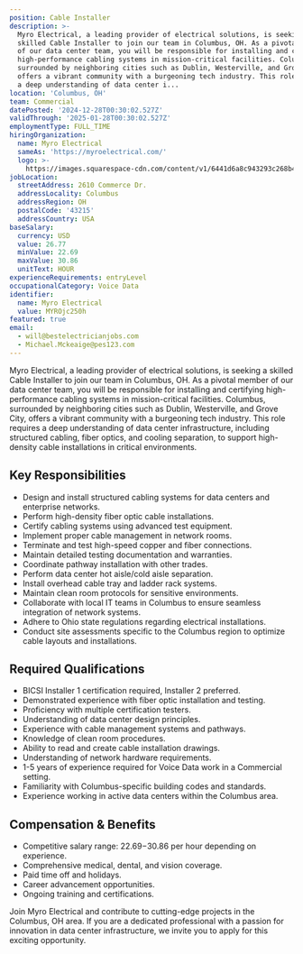```yaml
---
position: Cable Installer
description: >-
  Myro Electrical, a leading provider of electrical solutions, is seeking a
  skilled Cable Installer to join our team in Columbus, OH. As a pivotal member
  of our data center team, you will be responsible for installing and certifying
  high-performance cabling systems in mission-critical facilities. Columbus,
  surrounded by neighboring cities such as Dublin, Westerville, and Grove City,
  offers a vibrant community with a burgeoning tech industry. This role requires
  a deep understanding of data center i...
location: 'Columbus, OH'
team: Commercial
datePosted: '2024-12-28T00:30:02.527Z'
validThrough: '2025-01-28T00:30:02.527Z'
employmentType: FULL_TIME
hiringOrganization:
  name: Myro Electrical
  sameAs: 'https://myroelectrical.com/'
  logo: >-
    https://images.squarespace-cdn.com/content/v1/6441d6a8c943293c268b4359/7b2478ca-3514-499f-80c1-3a92bb142f0c/curve__1_-removebg-preview.png?format=1500w
jobLocation:
  streetAddress: 2610 Commerce Dr.
  addressLocality: Columbus
  addressRegion: OH
  postalCode: '43215'
  addressCountry: USA
baseSalary:
  currency: USD
  value: 26.77
  minValue: 22.69
  maxValue: 30.86
  unitText: HOUR
experienceRequirements: entryLevel
occupationalCategory: Voice Data
identifier:
  name: Myro Electrical
  value: MYROjc250h
featured: true
email:
  - will@bestelectricianjobs.com
  - Michael.Mckeaige@pes123.com
---
```




Myro Electrical, a leading provider of electrical solutions, is seeking a skilled Cable Installer to join our team in Columbus, OH. As a pivotal member of our data center team, you will be responsible for installing and certifying high-performance cabling systems in mission-critical facilities. Columbus, surrounded by neighboring cities such as Dublin, Westerville, and Grove City, offers a vibrant community with a burgeoning tech industry. This role requires a deep understanding of data center infrastructure, including structured cabling, fiber optics, and cooling separation, to support high-density cable installations in critical environments.

## Key Responsibilities

- Design and install structured cabling systems for data centers and enterprise networks.
- Perform high-density fiber optic cable installations.
- Certify cabling systems using advanced test equipment.
- Implement proper cable management in network rooms.
- Terminate and test high-speed copper and fiber connections.
- Maintain detailed testing documentation and warranties.
- Coordinate pathway installation with other trades.
- Perform data center hot aisle/cold aisle separation.
- Install overhead cable tray and ladder rack systems.
- Maintain clean room protocols for sensitive environments.
- Collaborate with local IT teams in Columbus to ensure seamless integration of network systems.
- Adhere to Ohio state regulations regarding electrical installations.
- Conduct site assessments specific to the Columbus region to optimize cable layouts and installations.

## Required Qualifications

- BICSI Installer 1 certification required, Installer 2 preferred.
- Demonstrated experience with fiber optic installation and testing.
- Proficiency with multiple certification testers.
- Understanding of data center design principles.
- Experience with cable management systems and pathways.
- Knowledge of clean room procedures.
- Ability to read and create cable installation drawings.
- Understanding of network hardware requirements.
- 1-5 years of experience required for Voice Data work in a Commercial setting.
- Familiarity with Columbus-specific building codes and standards.
- Experience working in active data centers within the Columbus area.

## Compensation & Benefits

- Competitive salary range: $22.69-$30.86 per hour depending on experience.
- Comprehensive medical, dental, and vision coverage.
- Paid time off and holidays.
- Career advancement opportunities.
- Ongoing training and certifications.

Join Myro Electrical and contribute to cutting-edge projects in the Columbus, OH area. If you are a dedicated professional with a passion for innovation in data center infrastructure, we invite you to apply for this exciting opportunity.